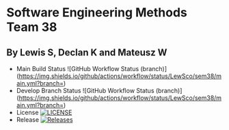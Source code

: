 # Software Engineering Methods Team 38
## By Lewis S, Declan K and Mateusz W
* Main Build Status ![GitHub Workflow Status (branch)](https://img.shields.io/github/actions/workflow/status/LewSco/sem38/main.yml?branch=<master branch>)
* Develop Branch Status ![GitHub Workflow Status (branch)](https://img.shields.io/github/actions/workflow/status/LewSco/sem38/main.yml?branch=<develop branch>)
* License [![LICENSE](https://img.shields.io/github/license/LewSco/sem38.svg?style=flat-square)](https://github.com/<LewSco/sem38/LICENSE)
* Release [![Releases](https://img.shields.io/github/release/LewSco/sem38/all.svg?style=flat-square)](https://github.com/LewSco/sem38/releases)